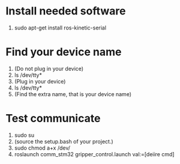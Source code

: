 # Install needed software
1. sudo apt-get install ros-kinetic-serial

# Find your device name
1. (Do not plug in your device)
2. ls /dev/tty*
3. (Plug in your device)
4. ls /dev/tty*
5. (Find the extra name, that is your device name)

# Test communicate
1. sudo su
2. (source the setup.bash of your project.)
3. sudo chmod a+x /dev/<Your device name>
4. roslaunch comm_stm32 gripper_control.launch val:=[deiire cmd]